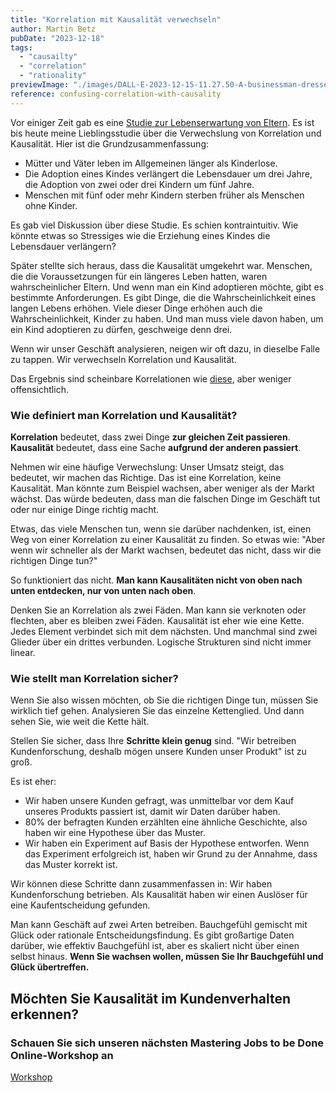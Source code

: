 ```yaml
---
title: "Korrelation mit Kausalität verwechseln"
author: Martin Betz
pubDate: "2023-12-18"
tags:
  - "causailty"
  - "correlation"
  - "rationality"
previewImage: "./images/DALL·E-2023-12-15-11.27.50-A-businessman-dressed-in-a-sleek-suit-stands-in-the-center-of-the-image-looking-amazed-with-wide-eyes-and-a-slightly-open-mouth.-Around-him-numero.png"
reference: confusing-correlation-with-causality
---
```


Vor einiger Zeit gab es eine [Studie zur Lebenserwartung von Eltern](https://www.mpg.de/14064449/children-influence-parents-life-expectancy). Es ist bis heute meine Lieblingsstudie über die Verwechslung von Korrelation und Kausalität. Hier ist die Grundzusammenfassung:

- Mütter und Väter leben im Allgemeinen länger als Kinderlose.
- Die Adoption eines Kindes verlängert die Lebensdauer um drei Jahre, die Adoption von zwei oder drei Kindern um fünf Jahre.
- Menschen mit fünf oder mehr Kindern sterben früher als Menschen ohne Kinder.

Es gab viel Diskussion über diese Studie. Es schien kontraintuitiv. Wie könnte etwas so Stressiges wie die Erziehung eines Kindes die Lebensdauer verlängern?

Später stellte sich heraus, dass die Kausalität umgekehrt war. Menschen, die die Voraussetzungen für ein längeres Leben hatten, waren wahrscheinlicher Eltern. Und wenn man ein Kind adoptieren möchte, gibt es bestimmte Anforderungen. Es gibt Dinge, die die Wahrscheinlichkeit eines langen Lebens erhöhen. Viele dieser Dinge erhöhen auch die Wahrscheinlichkeit, Kinder zu haben. Und man muss viele davon haben, um ein Kind adoptieren zu dürfen, geschweige denn drei.

Wenn wir unser Geschäft analysieren, neigen wir oft dazu, in dieselbe Falle zu tappen. Wir verwechseln Korrelation und Kausalität.

Das Ergebnis sind scheinbare Korrelationen wie [diese](https://www.tylervigen.com/spurious-correlations), aber weniger offensichtlich.

### Wie definiert man Korrelation und Kausalität?

**Korrelation** bedeutet, dass zwei Dinge **zur gleichen Zeit passieren**. **Kausalität** bedeutet, dass eine Sache **aufgrund der anderen passiert**.

Nehmen wir eine häufige Verwechslung:
Unser Umsatz steigt, das bedeutet, wir machen das Richtige. Das ist eine Korrelation, keine Kausalität. Man könnte zum Beispiel wachsen, aber weniger als der Markt wächst. Das würde bedeuten, dass man die falschen Dinge im Geschäft tut oder nur einige Dinge richtig macht.

Etwas, das viele Menschen tun, wenn sie darüber nachdenken, ist, einen Weg von einer Korrelation zu einer Kausalität zu finden. So etwas wie: "Aber wenn wir schneller als der Markt wachsen, bedeutet das nicht, dass wir die richtigen Dinge tun?"

So funktioniert das nicht. **Man kann Kausalitäten nicht von oben nach unten entdecken, nur von unten nach oben**.

Denken Sie an Korrelation als zwei Fäden. Man kann sie verknoten oder flechten, aber es bleiben zwei Fäden. Kausalität ist eher wie eine Kette. Jedes Element verbindet sich mit dem nächsten. Und manchmal sind zwei Glieder über ein drittes verbunden. Logische Strukturen sind nicht immer linear.

### Wie stellt man Korrelation sicher?

Wenn Sie also wissen möchten, ob Sie die richtigen Dinge tun, müssen Sie wirklich tief gehen. Analysieren Sie das einzelne Kettenglied. Und dann sehen Sie, wie weit die Kette hält.

Stellen Sie sicher, dass Ihre **Schritte klein genug** sind. "Wir betreiben Kundenforschung, deshalb mögen unsere Kunden unser Produkt" ist zu groß.

Es ist eher:

- Wir haben unsere Kunden gefragt, was unmittelbar vor dem Kauf unseres Produkts passiert ist, damit wir Daten darüber haben.
- 80% der befragten Kunden erzählten eine ähnliche Geschichte, also haben wir eine Hypothese über das Muster.
- Wir haben ein Experiment auf Basis der Hypothese entworfen. Wenn das Experiment erfolgreich ist, haben wir Grund zu der Annahme, dass das Muster korrekt ist.

Wir können diese Schritte dann zusammenfassen in: Wir haben Kundenforschung betrieben. Als Kausalität haben wir einen Auslöser für eine Kaufentscheidung gefunden.

Man kann Geschäft auf zwei Arten betreiben. Bauchgefühl gemischt mit Glück oder rationale Entscheidungsfindung. Es gibt großartige Daten darüber, wie effektiv Bauchgefühl ist, aber es skaliert nicht über einen selbst hinaus. **Wenn Sie wachsen wollen, müssen Sie Ihr Bauchgefühl und Glück übertreffen.**

## Möchten Sie Kausalität im Kundenverhalten erkennen?

### Schauen Sie sich unseren nächsten Mastering Jobs to be Done Online-Workshop an

[Workshop](/services/mastering-jobs-to-be-done-online-workshop/)